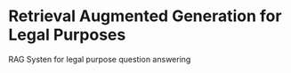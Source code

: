 # Retrieval Augmented Generation for Legal Purposes
RAG Systen for legal purpose question answering  
